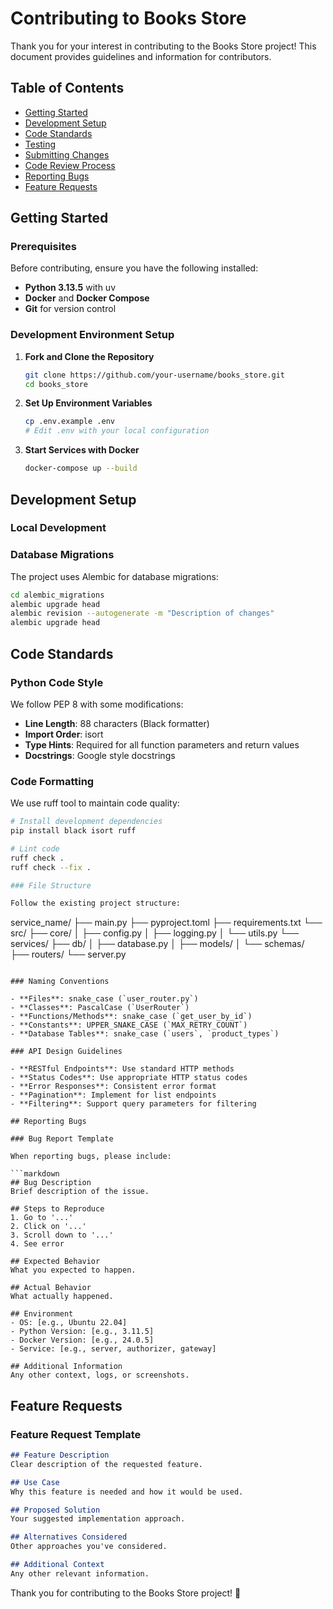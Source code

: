 # Contributing to Books Store

Thank you for your interest in contributing to the Books Store project! This document provides guidelines and information for contributors.

## Table of Contents

- [Getting Started](#getting-started)
- [Development Setup](#development-setup)
- [Code Standards](#code-standards)
- [Testing](#testing)
- [Submitting Changes](#submitting-changes)
- [Code Review Process](#code-review-process)
- [Reporting Bugs](#reporting-bugs)
- [Feature Requests](#feature-requests)

## Getting Started

### Prerequisites

Before contributing, ensure you have the following installed:

- **Python 3.13.5** with uv
- **Docker** and **Docker Compose**
- **Git** for version control

### Development Environment Setup

1. **Fork and Clone the Repository**
   ```bash
   git clone https://github.com/your-username/books_store.git
   cd books_store
   ```

2. **Set Up Environment Variables**
   ```bash
   cp .env.example .env
   # Edit .env with your local configuration
   ```

3. **Start Services with Docker**
   ```bash
   docker-compose up --build
   ```

## Development Setup

### Local Development

### Database Migrations

The project uses Alembic for database migrations:

```bash
cd alembic_migrations
alembic upgrade head
alembic revision --autogenerate -m "Description of changes"
alembic upgrade head
```

## Code Standards

### Python Code Style

We follow PEP 8 with some modifications:

- **Line Length**: 88 characters (Black formatter)
- **Import Order**: isort
- **Type Hints**: Required for all function parameters and return values
- **Docstrings**: Google style docstrings

### Code Formatting

We use ruff tool to maintain code quality:

```bash
# Install development dependencies
pip install black isort ruff

# Lint code
ruff check .
ruff check --fix .

### File Structure

Follow the existing project structure:

```
service_name/
├── main.py
├── pyproject.toml
├── requirements.txt
└── src/
    ├── core/
    │   ├── config.py
    │   ├── logging.py
    │   └── utils.py
    └── services/
        ├── db/
        │   ├── database.py
        │   ├── models/
        │   └── schemas/
        ├── routers/
        └── server.py
```

### Naming Conventions

- **Files**: snake_case (`user_router.py`)
- **Classes**: PascalCase (`UserRouter`)
- **Functions/Methods**: snake_case (`get_user_by_id`)
- **Constants**: UPPER_SNAKE_CASE (`MAX_RETRY_COUNT`)
- **Database Tables**: snake_case (`users`, `product_types`)

### API Design Guidelines

- **RESTful Endpoints**: Use standard HTTP methods
- **Status Codes**: Use appropriate HTTP status codes
- **Error Responses**: Consistent error format
- **Pagination**: Implement for list endpoints
- **Filtering**: Support query parameters for filtering

## Reporting Bugs

### Bug Report Template

When reporting bugs, please include:

```markdown
## Bug Description
Brief description of the issue.

## Steps to Reproduce
1. Go to '...'
2. Click on '...'
3. Scroll down to '...'
4. See error

## Expected Behavior
What you expected to happen.

## Actual Behavior
What actually happened.

## Environment
- OS: [e.g., Ubuntu 22.04]
- Python Version: [e.g., 3.11.5]
- Docker Version: [e.g., 24.0.5]
- Service: [e.g., server, authorizer, gateway]

## Additional Information
Any other context, logs, or screenshots.
```

## Feature Requests

### Feature Request Template

```markdown
## Feature Description
Clear description of the requested feature.

## Use Case
Why this feature is needed and how it would be used.

## Proposed Solution
Your suggested implementation approach.

## Alternatives Considered
Other approaches you've considered.

## Additional Context
Any other relevant information.
```

Thank you for contributing to the Books Store project! 🚀
